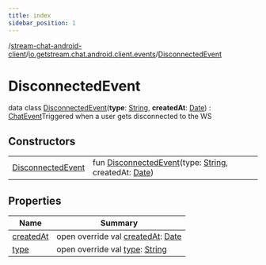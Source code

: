 ```yaml
---
title: index
sidebar_position: 1
---
```

/[stream-chat-android-client](../../index.md)/[io.getstream.chat.android.client.events](../index.md)/[DisconnectedEvent](index.md)  
  
  
  
# DisconnectedEvent  
data class [DisconnectedEvent](index.md)(**type**: [String](https://kotlinlang.org/api/latest/jvm/stdlib/kotlin/-string/index.html), **createdAt**: [Date](https://developer.android.com/reference/kotlin/java/util/Date.html)) : [ChatEvent](../ChatEvent/index.md)Triggered when a user gets disconnected to the WS  
  
## Constructors  
  
| | |
|---|---|
| <a name="io.getstream.chat.android.client.events/DisconnectedEvent/DisconnectedEvent/#kotlin.String#java.util.Date/PointingToDeclaration/"></a>[DisconnectedEvent](DisconnectedEvent.md)| <a name="io.getstream.chat.android.client.events/DisconnectedEvent/DisconnectedEvent/#kotlin.String#java.util.Date/PointingToDeclaration/"></a>fun [DisconnectedEvent](DisconnectedEvent.md)(type: [String](https://kotlinlang.org/api/latest/jvm/stdlib/kotlin/-string/index.html), createdAt: [Date](https://developer.android.com/reference/kotlin/java/util/Date.html))|
  
  
## Properties  
  
|  Name |  Summary | 
|---|---|
| <a name="io.getstream.chat.android.client.events/DisconnectedEvent/createdAt/#/PointingToDeclaration/"></a>[createdAt](createdAt.md)| <a name="io.getstream.chat.android.client.events/DisconnectedEvent/createdAt/#/PointingToDeclaration/"></a>open override val [createdAt](createdAt.md): [Date](https://developer.android.com/reference/kotlin/java/util/Date.html)|
| <a name="io.getstream.chat.android.client.events/DisconnectedEvent/type/#/PointingToDeclaration/"></a>[type](type.md)| <a name="io.getstream.chat.android.client.events/DisconnectedEvent/type/#/PointingToDeclaration/"></a>open override val [type](type.md): [String](https://kotlinlang.org/api/latest/jvm/stdlib/kotlin/-string/index.html)|

